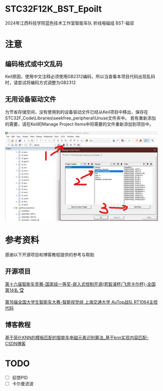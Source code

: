 # STC32F12K_BST_Epoilt

2024年江西科技学院蓝色技术工作室智能车队 折线电磁组 BST-磁驭

# 注意

## 编码格式或中文乱码

Keil原因，使用中文注释必须使用GB2312编码，所以当查看本项目代码出现乱码时，请尝试将编码方式调整为GB2312

## 无用设备驱动文件

为节省存储空间，没有使用到的设备驱动文件已经从Keil项目中移出，保存在STC32F_Code\Libraries\seekfree_peripheral\Unuse文件夹中。
若有重新添加的需要，请在Keil的Manage Project Items中将需要的文件重新添加到项目中。

![1717048084319](image/README/1717048084319.png)

# 参考资料

感谢以下开源项目和博客教程提供的参考与帮助

## 开源项目

[第十六届智能车竞赛-国家级一等奖-嵌入式控制开源(恩智浦杯/飞思卡尔杯)-全国第14名 🏆](https://github.com/ittuann/Enterprise_E)

[第16届全国大学生智能车大赛-智能视觉组 上海交通大学 AuTop战队 RT1064主控代码](https://github.com/SJTU-AuTop/RT1064-Code)

## 博客教程

[基于简化KNN的模板匹配的智能车电磁元素识别算法_基于knn实现内容匹配-CSDN博客](https://blog.csdn.net/qq_20545625/article/details/126010928)

# TODO

* [ ] 前馈PID
* [ ] 卡尔曼滤波
